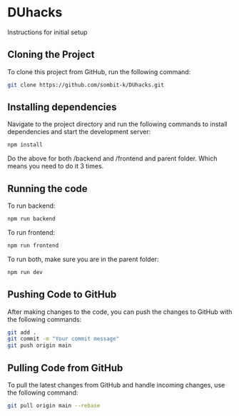 # DUhacks

Instructions for initial setup

## Cloning the Project

To clone this project from GitHub, run the following command:

````bash
git clone https://github.com/sombit-k/DUhacks.git
````
## Installing dependencies

Navigate to the project directory and run the following commands to install dependencies and start the development server:

```bash
npm install
````

Do the above for both /backend and /frontend and parent folder. Which means you need to do it 3 times.

## Running the code

To run backend:

```bash
npm run backend
```

To run frontend:

```bash
npm run frontend
```

To run both, make sure you are in the parent folder:

```bash
npm run dev
```

## Pushing Code to GitHub

After making changes to the code, you can push the changes to GitHub with the following commands:

```bash
git add .
git commit -m "Your commit message"
git push origin main
```

## Pulling Code from GitHub

To pull the latest changes from GitHub and handle incoming changes, use the following command:

```bash
git pull origin main --rebase
```

